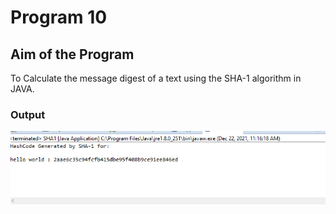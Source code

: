# Program 10

## Aim of the Program

To Calculate the message digest of a text using the SHA-1 algorithm in JAVA.


### Output

![output](Program10_Output.png)

